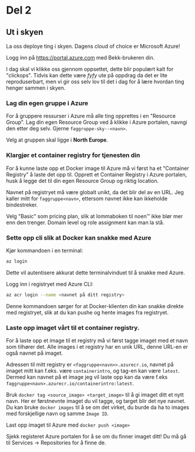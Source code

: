 # Del 2

## Ut i skyen

La oss deploye ting i skyen. Dagens cloud of choice er Microsoft Azure!

Logg inn på https://portal.azure.com med Bekk-brukeren din.

I dag skal vi klikke oss gjennom oppsettet, dette blir populært kalt for "clickops". Tidvis kan dette være _fyfy_ ute på oppdrag
da det er lite reproduserbart, men vi gir oss selv lov til det i dag for å lære hvordan ting henger sammen i skyen.

### Lag din egen gruppe i Azure

For å gruppere ressurser i Azure må alle ting opprettes i en "Resource Group".
Lag din egen Resource Group ved å klikke i Azure portalen, navngi den etter deg selv.
Gjerne `faggruppe-sky--<navn>`.

Velg at gruppen skal ligge i **North Europe**.

### Klargjør et container registry for tjenesten din

For å kunne laste opp et Docker image til Azure må vi først ha et "Container Registry" å laste det opp til.
Opprett et Container Registry i Azure portalen, husk å legge det til din egen Resource Group og riktig location.

Navnet på registryet må være globalt unikt, da det blir del av en URL. Jeg kaller mitt for `faggruppe<navn>`, ettersom navnet ikke kan ikkeholde bindestreker.

Velg "Basic" som pricing plan, slik at lommaboken til noen™ ikke blør mer enn den trenger. Domain level og role assignment kan man la stå.

### Sette opp cli slik at Docker kan snakke med Azure

Kjør kommandoen i en terminal:

```bash
az login
```

Dette vil autentisere akkurat dette terminalvinduet til å snakke med Azure.

Logg inn i registryet med Azure CLI:

```bash
az acr login --name <navnet på ditt registry>
```

Denne kommandoen sørger for at Docker-klienten din kan snakke direkte med registryet, slik at du kan
pushe og hente images fra registryet.

### Laste opp imaget vårt til et container registry.

For å laste opp et image til et registry må vi først tagge imaget med et navn som tilhører det.
Alle images i et registry har en unik URL, denne URL-en er også navnet på imaget.

Adressen til mitt registry er `<faggruppe<navn>>.azurecr.io`, navnet på imaget mitt kan f.eks. være `containerintro`, og tag-en kan være `latest`. Dermed kan navnet på et image jeg vil laste opp kan da være f.eks `faggruppe<navn>.azurecr.io/containerintro:latest`.

Bruk `docker tag <source_image> <target_image>` til å gi imaget ditt et nytt navn. Her er førstnevnte imaget du vil tagge, og target
blir det nye navnet. Du kan bruke `docker images` til å se om det virket, du burde da ha to images med forskjellige navn og samme `Image ID`.

Last opp imaget til Azure med `docker push <image>`

Sjekk registeret Azure portalen for å se om du finner imaget ditt!
Du må gå til Services -> Repositories for å finne de.
